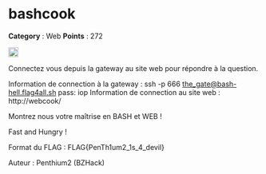 # bashcook

**Category** : Web
**Points** : 272

<img src="https://cdn.iconscout.com/icon/free/png-256/free-france-flag-country-nation-empire-36011.png?f=webp" width="20" height="20"/>

Connectez vous depuis la gateway au site web pour répondre à la question.

Information de connection à la gateway : 
  ssh -p 666 the_gate@bash-hell.flag4all.sh
  pass: iop
Information  de connection au site web :
  http://webcook/

Montrez nous votre maîtrise en BASH et WEB ! 

Fast and Hungry !

Format du FLAG : 
  FLAG{PenTh1um2_1s_4_devil}

Auteur : Penthium2 (BZHack)





